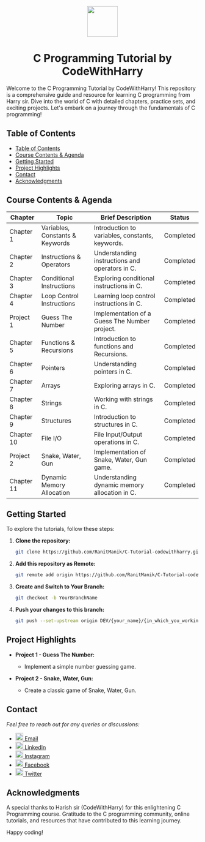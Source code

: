 <a name="readme-top"></a>
<div align="center">
  <img width="80px" src="https://upload.wikimedia.org/wikipedia/commons/1/19/C_Logo.png">
  <h1> C Programming Tutorial by CodeWithHarry</h1>
</div>


Welcome to the C Programming Tutorial by CodeWithHarry! This repository is a comprehensive guide and resource for
learning C programming from Harry sir. Dive into the world of C with detailed chapters, practice sets, and exciting
projects. Let's embark on a journey through the fundamentals of C programming!

## Table of Contents

- [Table of Contents](#table-of-contents)
- [Course Contents \& Agenda](#course-contents--agenda)
- [Getting Started](#getting-started)
- [Project Highlights](#project-highlights)
- [Contact](#contact)
- [Acknowledgments](#acknowledgments)

## Course Contents & Agenda

| Chapter    | Topic                           | Brief Description                               | Status    |
|------------|---------------------------------|-------------------------------------------------|-----------|
| Chapter 1  | Variables, Constants & Keywords | Introduction to variables, constants, keywords. | Completed |
| Chapter 2  | Instructions & Operators        | Understanding instructions and operators in C.  | Completed |
| Chapter 3  | Conditional Instructions        | Exploring conditional instructions in C.        | Completed |
| Chapter 4  | Loop Control Instructions       | Learning loop control instructions in C.        | Completed |
| Project 1  | Guess The Number                | Implementation of a Guess The Number project.   | Completed |
| Chapter 5  | Functions & Recursions          | Introduction to functions and Recursions.       | Completed |
| Chapter 6  | Pointers                        | Understanding pointers in C.                    | Completed |
| Chapter 7  | Arrays                          | Exploring arrays in C.                          | Completed |
| Chapter 8  | Strings                         | Working with strings in C.                      | Completed |
| Chapter 9  | Structures                      | Introduction to structures in C.                | Completed |
| Chapter 10 | File I/O                        | File Input/Output operations in C.              | Completed |
| Project 2  | Snake, Water, Gun               | Implementation of Snake, Water, Gun game.       | Completed |
| Chapter 11 | Dynamic Memory Allocation       | Understanding dynamic memory allocation in C.   | Completed |

## Getting Started

To explore the tutorials, follow these steps:

1. **Clone the repository:**
   ```bash
   git clone https://github.com/RanitManik/C-Tutorial-codewithharry.git
   ```

2. **Add this repository as Remote:**
   ```bash
   git remote add origin https://github.com/RanitManik/C-Tutorial-codewithharry.git
   ```

3. **Create and Switch to Your Branch:**
   ```bash
   git checkout -b YourBranchName
   ```

4. **Push your changes to this branch:**
   ```bash
   git push --set-upstream origin DEV/{your_name}/{in_which_you_working_on}
   ```

## Project Highlights

- **Project 1 - Guess The Number:**
    - Implement a simple number guessing game.

- **Project 2 - Snake, Water, Gun:**
    - Create a classic game of Snake, Water, Gun.

## Contact

_Feel free to reach out for any queries or discussions:_

- [<img src="https://cdn4.iconfinder.com/data/icons/social-media-logos-6/512/112-gmail_email_mail-512.png" width="20" /> Email](mailto:ranitmanik.dev@gmail.com)
- [<img src="https://upload.wikimedia.org/wikipedia/commons/thumb/c/ca/LinkedIn_logo_initials.png/480px-LinkedIn_logo_initials.png" width="20" /> LinkedIn](https://www.linkedin.com/in/ranit-manik/)
- [<img src="https://upload.wikimedia.org/wikipedia/commons/thumb/a/a5/Instagram_icon.png/600px-Instagram_icon.png" width="20" /> Instagram](https://www.instagram.com/ranit_manik_/)
- [<img src="https://upload.wikimedia.org/wikipedia/commons/6/6c/Facebook_Logo_2023.png" width="20" /> Facebook](https://www.facebook.com/RanitKumarManik/)
- [<img src="https://upload.wikimedia.org/wikipedia/commons/thumb/6/6f/Logo_of_Twitter.svg/512px-Logo_of_Twitter.svg.png" width="20" /> Twitter](https://twitter.com/RANIT_MANIK)

## Acknowledgments

A special thanks to Harish sir (CodeWithHarry) for this enlightening C Programming course. Gratitude to the C
programming community, online tutorials, and resources that have contributed to this learning journey.

Happy coding!
